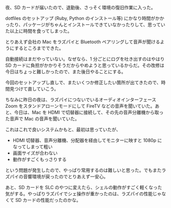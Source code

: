 夜、SD カードが届いたので、退勤後、さっそく環境の復旧作業に入った。

dotfiles のセットアップ (Ruby, Python のインストール等) にかなり時間がかかったり、パッケージがちゃんとインストールできていなかったりして、思っていた以上に時間を食ってしまった。

とりあえず会社の Mac をラズパイと Bluetooth ペアリングして音声が聞けるようにするところまでできた。

自動接続はまだやっていない。なぜなら、1 分ごとにログを吐き出すのはやはり SD カードに負担がかかりそうだからやめようと思っているからだ。その改修は今日はちょっと難しかったので、また後日やることにする。

今回のセットアップし直しで、またいくつか修正したい箇所が出てきたので、時間見つけて直していこう。

ちなみに昨日の夜は、ラズパイにつないでいるオーディオインターフェース Zoom をスタンドアローンモードにして FireTV などの音声を聞いていた。あと、今日は、Mac を HDMI で切替器に接続して、その先の音声分離機から取った音声で Mac の音声を聞いていた。

これはこれで良いシステムかもと、最初は思っていたが、

* HDMI 切替器、音声分離機、分配器を経由してモニターに映すと 1080p になってしまって粗い
* 画面サイズが合わない
* 動作がすごくもっさりする

という問題が発生したので、やっぱり常用するのは難しいと思った。でもまたラズパイの音響環境が戻ったのでとりあえず一安心。

あと、SD カードを SLC のやつに変えたら、シェルの動作がすごく軽くなった気がする。やっぱりラズパイでシェ操作が重かったのは、ラズパイの性能じゃなくて SD カードの性能だったのかな。

